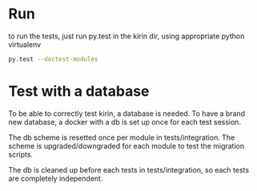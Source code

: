 # Run
to run the tests, just run py.test in the kirin dir, using appropriate python virtualenv
```bash
py.test --doctest-modules
```
 
# Test with a database
To be able to correctly test kirin, a database is needed.
To have a brand new database, a docker with a db is set up once for each test session.

The db scheme is resetted once per module in tests/integration.
The scheme is upgraded/downgraded for each module to test the migration scripts.

The db is cleaned up before each tests in tests/integration, so each tests are completely independent.
